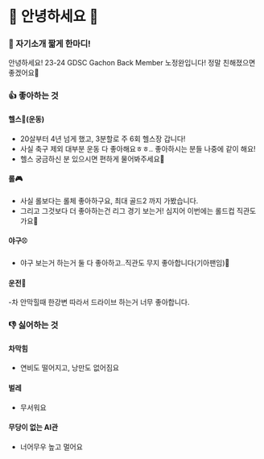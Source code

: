 # 👋 안녕하세요 👋

### 💬 자기소개 짧게 한마디!
안녕하세요! 23-24 GDSC Gachon Back Member 노정완입니다! 정말 친해졌으면 좋겠어요🫡

### 👍 좋아하는 것
#### 헬스💪(운동)
- 20살부터 4년 넘게 했고, 3분할로 주 6회 헬스장 갑니다!
- 사실 축구 제외 대부분 운동 다 좋아해요ㅎㅎ.. 좋아하시는 분들 나중에 같이 해요!
- 헬스 궁금하신 분 있으시면 편하게 물어봐주세요🤗

#### 롤🎮
- 사실 롤보다는 롤체 좋아하구요, 최대 골드2 까지 가봤습니다.
- 그리고 그것보다 더 좋아하는건 리그 경기 보는거! 심지어 이번에는 롤드컵 직관도 가요🥹

#### 야구⚾️
- 야구 보는거 하는거 둘 다 좋아하고..직관도 무지 좋아합니다(기아팬임)🐯

#### 운전🚗
-차 안막힐때 한강변 따라서 드라이브 하는거 너무 좋아합니다.

### 👎 싫어하는 것
#### 차막힘
- 연비도 떨어지고, 낭만도 없어짐요
#### 벌레
- 무서워요
#### 무당이 없는 AI관
- 너어무우 높고 멀어요
